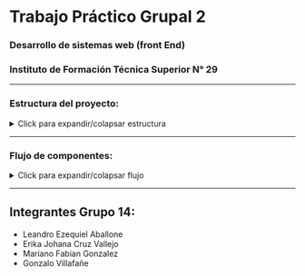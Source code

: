 # Trabajo Práctico Grupal 2
### Desarrollo de sistemas web (front End)
### Instituto de Formación Técnica Superior N° 29
---

### Estructura del proyecto: 
<details>
  <summary>Click para expandir/colapsar estructura</summary>
  
      src/
    ├── App.css
    ├── App.jsx
    ├── assets
    │   └── img
    │       ├── carlina.png
    │       ├── chikis.jpg
    │       ├── cropped-Designer.jpeg
    │       ├── gonzalo-profile.jpg
    │       ├── kity.jpeg
    │       ├── lean_bg.jpg
    │       ├── logo_ba__buenos_aires_ciudad.png
    │       ├── pexels-bibekghosh-14553705.jpg
    │       ├── pexels-markusspiske-2764993.jpg
    │       └── test.jpg
    ├── Bitacora
    │   ├── Article.jsx
    │   ├── bitacora.css
    │   └── reuniones.json
    ├── Clima
    │   └── clima.css
    ├── components
    │   ├── Footer.jsx
    │   ├── Ifts.jsx
    │   ├── Img.jsx
    │   ├── MovieCard.jsx
    │   ├── Navbar.jsx
    │   ├── Sidebar.jsx
    │   └── ToggleButton.jsx
    ├── erika
    │   ├── About.jsx
    │   ├── Actions.jsx
    │   ├── Contact.jsx
    │   ├── data.js
    │   ├── erika.css
    │   ├── Favorites.jsx
    │   ├── Music.jsx
    │   ├── Nav.jsx
    │   └── Skills.jsx
    ├── gonza
    │   ├── About.jsx
    │   ├── Contact.jsx
    │   ├── data.js
    │   ├── gonza.css
    │   ├── Hero.jsx
    │   ├── Movies.jsx
    │   ├── Music.jsx
    │   ├── Nav.jsx
    │   └── Skills.jsx
    ├── index.css
    ├── lean
    │   ├── About.jsx
    │   ├── Card.jsx
    │   ├── habilidades.json
    │   ├── Info.jsx
    │   ├── lean.css
    │   ├── Musica.jsx
    │   ├── Peliculas.jsx
    │   └── resources
    │       └── songs
    │           ├── coldplay.webm
    │           ├── ghost.webm
    │           └── linkinpark.webm
    ├── main.jsx
    ├── mariano
    │   ├── Curiosity.jsx
    │   ├── data.js
    │   ├── Hero.jsx
    │   ├── Interests.jsx
    │   ├── mariano.css
    │   ├── Nav.jsx
    │   ├── Philosophy.jsx
    │   ├── Quote.jsx
    │   └── Skills.jsx
    ├── pages
    │   ├── Bitacora.jsx
    │   ├── Clima.jsx
    │   ├── Diagrama.jsx
    │   ├── Diagram.drawio.svg
    │   ├── Erika.jsx
    │   ├── Gonza.jsx
    │   ├── Home.jsx
    │   ├── Layout.jsx
    │   ├── Lean.jsx
    │   ├── Mariano.jsx
    │   ├── Peliculas.jsx
    │   └── RenderDiagram.drawio.html
    ├── portada
    │   ├── Card.jsx
    │   ├── Integrantes.jsx
    │   ├── portada.css
    │   └── Welcome.jsx
    └── seccionPeliculas
        ├── data.json
        └── peliculas.css

    
</details>

---

### Flujo de componentes: 

<details>

<summary>Click para expandir/colapsar flujo</summary>

![Flujo de componentes](./src/pages/Diagram.drawio.svg)


[Link al diagrama](https://viewer.diagrams.net/?tags=%7B%7D&lightbox=1&highlight=0000ff&edit=_blank&layers=1&nav=1&dark=auto#R%3Cmxfile%3E%3Cdiagram%20name%3D%22Page-1%22%20id%3D%221xXQZYzDkBPVSXY3quA3%22%3E7V1Zk5u4Fv41rrr3IV1IIJbHjhMnqcrSU5mq3HmkbdpmmrZ6MO4lv%2F4KG2yDWOQG6wgN%2FZAYWWD7bPrOoqOJOX14%2BRT7j6tvdBFEE2wsXibmhwnGyPAs9l868rofsTHaDyzjcJFNOg78DH8H%2BZ3Z6DZcBJvCxITSKAkfi4Nzul4H86Qw5scxfS5Ou6NR8VMf%2FWXADfyc%2BxE%2F%2BitcJKv9qIud4%2FjnIFyu8k9Gtrd%2F59af3y9jul1nnzfB5t3ub%2F%2F2g58%2FK%2Fuhm5W%2FoM8nQ%2BbHiTmNKU32rx5epkGU0jYn2%2F6%2BWc27h%2B8dB%2BtE5AaLJL9%2F%2FPPHX1%2B%2Bf3q3nf26%2FefHzfKdmX235DWnR7Bg5MkuaZys6JKu%2FejjcfT97jcH6VMNdnWc85XSRzaI2ODfQZK8Zrz2twllQ6vkIcreZV84fv1fev8VyS%2F%2Fyh63u%2FjwUrh6PVwtrlOOs8s1XQf7kVkYRdn7%2B9%2BS%2FoBaEmVDG7qN50EDXXJJ9ONlkDTMwwdGMgUJ6EPAvi%2B7Lw4iPwmfit%2FDzyR1eZh35BZ7kTHsDOblD37yo232UeyXLoJ4U8nVr%2F4t090CJ%2FwoXK7Z6zkjUBCzgacgTkKmHNfZGw%2FhYrFnerAJf%2Fu3u%2BeltH6k4TrZ%2FSDyfkI%2BHKifPiB4mVRobnbzUSFO%2BVIvnDxxs6e%2FM64MkitjZnz2%2FDiD%2FtnTb9JfczKF3t1tGN%2FLDDp8ibfzjGfZBNsRo8L7RfjEXi7Tl9ePj1d%2Fb17yd9gHnbzJ8faojylLn1dhEvx89Hfi%2FcxsdpHjtVzitKSW8KZtFIiOcoY%2Bn9jPbGh1Yjot40J6QEYjVm%2BcBIyY1dGI7W5lP8p%2FPZmQGQhex15yaShKEbZLy1dpPrIb57MX%2B2%2FQr7a6eltY0mphXWwOzcJ6MOZAObW2h6DWTvP8y6h1rh%2B6qvVeBWr12rhia7hdJLvqWo1FcNNX%2F5VukwFBJ2wAQ6fcCx%2BxUxUmEjCyNZp2WSNbxkKm1WxkrcbpF4JOtuY21qjm%2FNHGOggVyI5Ut7H599UWOYkqtdtRqbuZZDwkkwzAHWcIJvewjEu1uY7mNrcm3HqwucixS%2B6q8kbX4lj2M1wEt368h7HAgPUQ23stiTUUYDWBAGvzGrXwN6sDV9KLGz9h%2BpMqDFtLDLdfQ2kLGkpcE0C%2FrKW0my0fN9%2BEsJSmklBHUTECiQ%2BfK0YWiBgBYbVBilFNsFktMSIgYgSUhh%2BkGIGEtc8VI6%2FZXbiQGFkwYnSZYJ6i4gfifZ4rfsiCCPmZQIn4QcpR1xiTFDnCBoKQI2e0Y53kr6tY8ctZWW6Id%2BWd%2FhUfuJf%2B7BlHaQFedNvny8g9O0DlCdoIt4hxBcnKnW1cCQEwrnxa7sc2ibLYJmSo0S5BFvBQIx9M%2F%2B4%2FqRKY5XK6NjC1%2BEq5P%2BlyGQXvt0lC10rQDJXBTAXNkCGTaB5HtC93yQaWWKoIlKVkUKTH1SyvrGxdzsyuy1k3PmgVVYDgn1VTKiKJf2N5fFf9A%2FHVy3kxq7y%2Fqwwnzcb5l0GTluZVXlZzhbxxhV0XF8g%2BgIoDzatEWnj2jlkkM9%2B1OpjyZ5PjWUX982f2OZeqft4kMb0PpjSijOEfohQAvlv48f1%2FJszw7P4mmP02czZz2ev%2F9oPYTdW8HKI9KBWtwiMYEtQQGxjUOMqiGlEGdkalb0I15TKNNlRjQaAaovkKSWqyBMcVEiNEBrZC8oWUFSvk%2BzDx5zT2oVdJ15jNelsluWQv9CppA4UM5BlZIrpKgm4lsJVMyIPwATSEZgOhFfX4YIOUJJeL%2BtpAh2OQpvkXSgyPcbqOwuWAFCqfLVzN8y8kXJrH6Zz2mI9rFre8q9%2FJwtHcDWlnmmF5yodTHc17xLRwKY2mOsozKV9DWvpHBP4a2jM0mGc4m%2FXkGRLVPMM8WaIvEhatUXNBwm%2Flksc2sOISACTsah8%2BEBaSru5SN2Udg%2BxdGQjjkpyt5QaAS3KotNMVOLmtUXaD5B8yGJ8kx%2BOjbfZAq7q8EUjlagZS7H%2BuiUVG8w2XsbGe9gkAYSkB2bd5tpSYEJFnZPC5U61WYq8thGGXivjUX4ahofngkbk3CGSOMAYxCHy5oV4GoRmap9mCgZW%2FeFrtmQZBCCBV%2FmcbBERAfHWkuUGogYdHX91E5fyh8kkPZOB%2FNdd2qSmvwDTleYb5RH1FoupjHN6D1zCmeareahi9UqNJ8EzVoQBWX9%2FZEVwZkdG1q0jHhsiao9FM1BojxTgngrqmC6HRKe2saV3DVB1t3uhFdOYgbPP4%2FMSqkYNv5mDdyQ4XbjBf3sXR6gkSB8IThDpeSyMBM0AyVucLWLkjkxwBOxB8FLA3WzA8DAFzPIjgNsajgHUVMJDkyfkC5kLstUBY87r9TIOa8qmekcEEdd3VCi5VRNo%2B0fVv8EibYdj2dNpTpA2Vj%2BiED7Xp1fC3T4vsilrkzi1PO3JwdDu7ctCsUVtZHBz9us4cBAkccD3aWxvFIa%2FrDVIOs8vXm1Ei3y6RIGfunC%2BRuLmoQeAGORI5eo6dJRKkAcT5EmmBFOISzfcSZxrU4Dk6tlXcEqN8xQYaGyR3twog8aTzrYIJ0Y0OEc2bd2Qa1FT%2FYNvOwApyke5NBNu4Zlxh4rkFpg2gZNICcoMVNMqdjyjrFpAg0GBb3d3nwiyEydOcva4iD2QDOuGbwuhloet6NB8stGW7TtFCK7%2BuYt5F%2BubHob%2Bm3Y%2FNEc3HTKdGfz3OkVeq44HPx5Ax8lYjfJ6o5bVgS6aJp7tpq4m1H0wbsvMWCYMJJJCx8qmz2gFj1jEU1JWDBCZAXD6LszUUVD7tUw5kzaGBvna9NahgoGJQQX3Eyq%2FFFYVGN0EUzreRv7lUsVEPUBUTgRM0pUJVk%2FcGfgXRnObnIMnwBno98agu1Q53DCdIQKzHpccUXXpgsQPR3LJbNQVqJzvsTVwKFytv2k3etH9hxF%2FGPvu3h3N8QUwQLiMbcBPEq8aMUibjMgncY1dms7xxC5zA%2FCo69eOFJvJLMDB580xGMwC8To11BH5%2BY78nU5W720BLekWBTQUrvjwsodnQbxv4mmq5UzYQmWywx2LjGvkUBat212rxN4VJyjtCidEcJSF24%2FzLBEkc3txqhaTtViSNnHJaT%2Fngdw6JtK27ENdsPATNdprnX0izNW8E5LQltQzHNYem2GNSq6tB6LqtqBtiFopeX9%2FSbaIVZrbLNUwVmNmWipn5KMi37YbZLnlu%2BkUJDO6m24gjsNwoSL8%2BH1aNvDwsL%2BW8Bkdjx1CNxjxAqgpvrO%2BoXrZaIGItNb7h8AcqDDpiXUb74HE8l18Mv%2FtPcqnbW5TULe8qghZfV8iMKIH5%2BmWEQPJdKuZzhXrUXM%2BTkK4vVjgCwgqEBZJkjlReCKUOdpBcL04grJpWCLmkM%2F%2BJxuEhDa8LNwyBxULqUuzxS%2FHP%2BzCKpJY%2F9NmJXiBnKVXcPR5MVoj7lK4Tf67XeoxEquGkLgJZK3w44NlvKzhTtcRw1gC9QN%2FPQSxxb1fPvfYEooiSCSwEY5TA9j2zQgBQSrXryBDCMUogyn5ZoVxsHSF4ENMviYlAxEYyifnwepW006cQHrL3LO4C4Um5KGbfIHwgkLJfZjgC8F4yMzQLFiNXtWjxIYIBVoRgmd7ktAzhign1pK0UgV3dBHHIaJCWqijcDR6kFvENxw3kS5DcbvCaH66dKVdTPWKa7C9QXv2dPajiIMZ%2FFduMK9vMA60D4hrv3UoNz%2FTcGUa1xCCq2MssNzzTM4EF4otyCZxzHNAR7ZXEmDuvGtwRNXlH9GYVRnRDH1evQyWzIUBmTy6Z%2BSKC6TYO6SZMBktlkZ2bcp1Hk0eXf2yZ8zhYCpc7AcKbC75LYLrHm2G2ZLBGGQuk9OXKscXD7V0oUPY%2B5B7jIOyXqmaTKzZ6DzrUJLSzVXLvRH7ZGzaJuVNAL0didhkzWp36hIwIq290kfrWH%2F8P%3C%2Fdiagram%3E%3C%2Fmxfile%3E)

</details>

---

## Integrantes Grupo 14:

* Leandro Ezequiel Aballone
* Erika Johana Cruz Vallejo
* Mariano Fabian Gonzalez
* Gonzalo Villafañe

